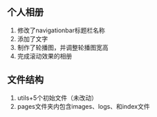 ## 个人相册
1. 修改了navigationbar标题栏名称
2. 添加了文字
3. 制作了轮播图，并调整轮播图宽高
4. 完成滚动效果的相册

## 文件结构
1. utils+5个初始文件（未改动）
2. pages文件夹内包含images、logs、和index文件

